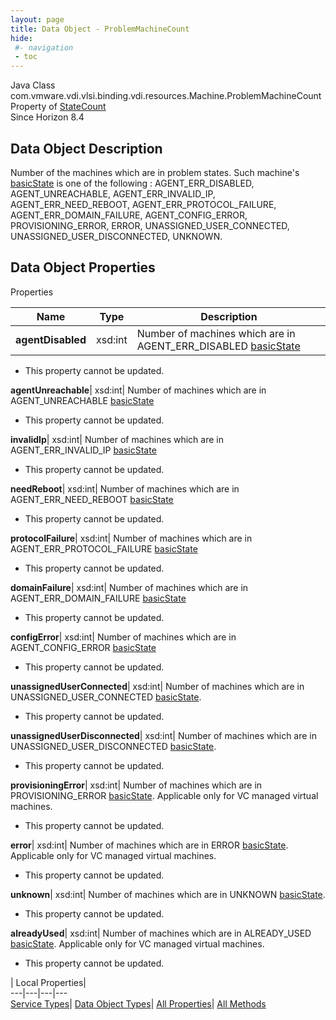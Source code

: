 ```yaml
---
layout: page
title: Data Object - ProblemMachineCount
hide:
 #- navigation
 - toc
---
```






Java Class
    com.vmware.vdi.vlsi.binding.vdi.resources.Machine.ProblemMachineCount  
Property of
     [StateCount](vdi.resources.Machine.StateCount.md#field_detail)  
Since 
    Horizon 8.4

## Data Object Description 

Number of the machines which are in problem states. Such machine's [basicState](vdi.resources.Machine.MachineBase.md#basicState) is one of the following : AGENT_ERR_DISABLED, AGENT_UNREACHABLE, AGENT_ERR_INVALID_IP, AGENT_ERR_NEED_REBOOT, AGENT_ERR_PROTOCOL_FAILURE, AGENT_ERR_DOMAIN_FAILURE, AGENT_CONFIG_ERROR, PROVISIONING_ERROR, ERROR, UNASSIGNED_USER_CONNECTED, UNASSIGNED_USER_DISCONNECTED, UNKNOWN. 

## Data Object Properties

Properties

Name |  Type |  Description   
---|---|---  
**agentDisabled**|  xsd:int|  Number of machines which are in AGENT_ERR_DISABLED [basicState](vdi.resources.Machine.MachineBase.md#basicState)   


* This property cannot be updated.

  
**agentUnreachable**|  xsd:int|  Number of machines which are in AGENT_UNREACHABLE [basicState](vdi.resources.Machine.MachineBase.md#basicState)   


* This property cannot be updated.

  
**invalidIp**|  xsd:int|  Number of machines which are in AGENT_ERR_INVALID_IP [basicState](vdi.resources.Machine.MachineBase.md#basicState)   


* This property cannot be updated.

  
**needReboot**|  xsd:int|  Number of machines which are in AGENT_ERR_NEED_REBOOT [basicState](vdi.resources.Machine.MachineBase.md#basicState)   


* This property cannot be updated.

  
**protocolFailure**|  xsd:int|  Number of machines which are in AGENT_ERR_PROTOCOL_FAILURE [basicState](vdi.resources.Machine.MachineBase.md#basicState)   


* This property cannot be updated.

  
**domainFailure**|  xsd:int|  Number of machines which are in AGENT_ERR_DOMAIN_FAILURE [basicState](vdi.resources.Machine.MachineBase.md#basicState)   


* This property cannot be updated.

  
**configError**|  xsd:int|  Number of machines which are in AGENT_CONFIG_ERROR [basicState](vdi.resources.Machine.MachineBase.md#basicState)   


* This property cannot be updated.

  
**unassignedUserConnected**|  xsd:int|  Number of machines which are in UNASSIGNED_USER_CONNECTED [basicState](vdi.resources.Machine.MachineBase.md#basicState).   


* This property cannot be updated.

  
**unassignedUserDisconnected**|  xsd:int|  Number of machines which are in UNASSIGNED_USER_DISCONNECTED [basicState](vdi.resources.Machine.MachineBase.md#basicState).   


* This property cannot be updated.

  
**provisioningError**|  xsd:int|  Number of machines which are in PROVISIONING_ERROR [basicState](vdi.resources.Machine.MachineBase.md#basicState). Applicable only for VC managed virtual machines.   


* This property cannot be updated.

  
**error**|  xsd:int|  Number of machines which are in ERROR [basicState](vdi.resources.Machine.MachineBase.md#basicState). Applicable only for VC managed virtual machines.   


* This property cannot be updated.

  
**unknown**|  xsd:int|  Number of machines which are in UNKNOWN [basicState](vdi.resources.Machine.MachineBase.md#basicState).   


* This property cannot be updated.

  
**alreadyUsed**|  xsd:int|  Number of machines which are in ALREADY_USED [basicState](vdi.resources.Machine.MachineBase.md#basicState). Applicable only for VC managed virtual machines.   


* This property cannot be updated.

  
  
  
 | Local Properties|   
---|---|---|---  
[Service Types](index-mo_types.md)| [Data Object Types](index-do_types.md)| [All Properties](index-properties.md)| [All Methods](index-methods.md)  
  
  


